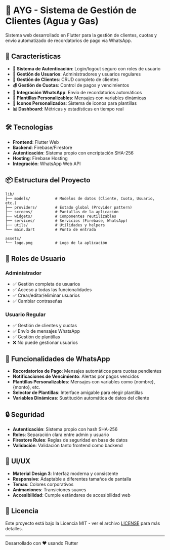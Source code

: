 # 🌊 AYG - Sistema de Gestión de Clientes (Agua y Gas)

Sistema web desarrollado en Flutter para la gestión de clientes, cuotas y envío automatizado de recordatorios de pago vía WhatsApp.

## 🚀 Características

- **🔐 Sistema de Autenticación**: Login/logout seguro con roles de usuario
- **👥 Gestión de Usuarios**: Administradores y usuarios regulares
- **👤 Gestión de Clientes**: CRUD completo de clientes
- **💰 Gestión de Cuotas**: Control de pagos y vencimientos
- **📱 Integración WhatsApp**: Envío de recordatorios automáticos
- **📝 Plantillas Personalizables**: Mensajes con variables dinámicas
- **🎨 Iconos Personalizados**: Sistema de iconos para plantillas
- **📊 Dashboard**: Métricas y estadísticas en tiempo real

## 🛠️ Tecnologías

- **Frontend**: Flutter Web
- **Backend**: Firebase/Firestore
- **Autenticación**: Sistema propio con encriptación SHA-256
- **Hosting**: Firebase Hosting
- **Integración**: WhatsApp Web API

## 📦 Estructura del Proyecto

```text
lib/
├── models/           # Modelos de datos (Cliente, Cuota, Usuario, etc.)
├── providers/        # Estado global (Provider pattern)
├── screens/          # Pantallas de la aplicación
├── widgets/          # Componentes reutilizables
├── services/         # Servicios (Firebase, WhatsApp)
├── utils/            # Utilidades y helpers
└── main.dart         # Punto de entrada

assets/
└── logo.png          # Logo de la aplicación
```

## 👤 Roles de Usuario

### Administrador

- ✅ Gestión completa de usuarios
- ✅ Acceso a todas las funcionalidades
- ✅ Crear/editar/eliminar usuarios
- ✅ Cambiar contraseñas

### Usuario Regular

- ✅ Gestión de clientes y cuotas
- ✅ Envío de mensajes WhatsApp
- ✅ Gestión de plantillas
- ❌ No puede gestionar usuarios

## 📱 Funcionalidades de WhatsApp

- **Recordatorios de Pago**: Mensajes automáticos para cuotas pendientes
- **Notificaciones de Vencimiento**: Alertas por pagos vencidos
- **Plantillas Personalizables**: Mensajes con variables como {nombre}, {monto}, etc.
- **Selector de Plantillas**: Interface amigable para elegir plantillas
- **Variables Dinámicas**: Sustitución automática de datos del cliente

## 🔒 Seguridad

- **Autenticación**: Sistema propio con hash SHA-256
- **Roles**: Separación clara entre admin y usuario
- **Firestore Rules**: Reglas de seguridad en base de datos
- **Validación**: Validación tanto frontend como backend

## 🎨 UI/UX

- **Material Design 3**: Interfaz moderna y consistente
- **Responsive**: Adaptable a diferentes tamaños de pantalla
- **Temas**: Colores corporativos
- **Animaciones**: Transiciones suaves
- **Accesibilidad**: Cumple estándares de accesibilidad web

## 📄 Licencia

Este proyecto está bajo la Licencia MIT - ver el archivo [LICENSE](LICENSE) para más detalles.

---

Desarrollado con ❤️ usando Flutter
